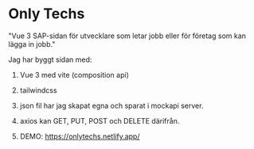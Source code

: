 # Only Techs

"Vue 3 SAP-sidan för utvecklare som letar jobb eller för företag som kan lägga in jobb."

Jag har byggt sidan med:

1. Vue 3 med vite (composition api)
2. tailwindcss
3. json fil har jag skapat egna och sparat i mockapi server.
4. axios kan GET, PUT, POST och DELETE därifrån.

5. DEMO: https://onlytechs.netlify.app/
